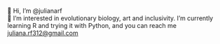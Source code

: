 👋 Hi, I’m @julianarf  
🌱 I’m interested in evolutionary biology, art and inclusivity. I’m currently learning R and trying it with Python, and you can reach me juliana.rf312@gmail.com

<!---
julianarf/julianarf is a ✨ special ✨ repository because its `README.md` (this file) appears on your GitHub profile.
You can click the Preview link to take a look at your changes.
--->

